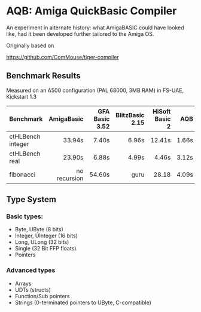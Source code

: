 # AQB: Amiga QuickBasic Compiler

An experiment in alternate history: what AmigaBASIC could have looked like, had it been developed further
tailored to the Amiga OS.

Originally based on

https://github.com/ComMouse/tiger-compiler

## Benchmark Results

Measured on an A500 configuration (PAL 68000, 3MB RAM) in FS-UAE, Kickstart 1.3

| Benchmark            | AmigaBasic    | GFA Basic 3.52 | BlitzBasic 2.15 | HiSoft Basic 2 | AQB    |
| -------------------- | -------------:| --------------:| ---------------:| --------------:| ------:|
| ctHLBench integer    | 33.94s        | 7.40s          | 6.96s           | 12.41s         | 1.66s  |
| ctHLBench real       | 23.90s        | 6.88s          | 4.99s           | 4.46s          | 3.12s  |
| fibonacci            | no recursion  | 54.60s         | guru            | 28.18          | 4.09s  |

## Type System

### Basic types:
* Byte, UByte (8 bits)
* Integer, UInteger (16 bits)
* Long, ULong (32 bits)
* Single (32 Bit FFP floats)
* Pointers

### Advanced types

* Arrays
* UDTs (structs)
* Function/Sub pointers
* Strings (0-terminated pointers to UByte, C-compatible)

